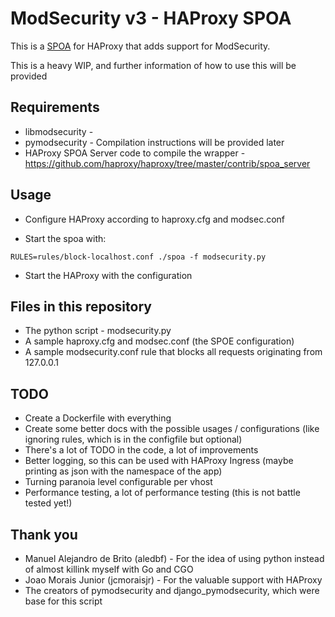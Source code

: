 # ModSecurity v3 - HAProxy SPOA

This is a [SPOA](https://www.haproxy.com/blog/extending-haproxy-with-the-stream-processing-offload-engine/) for HAProxy 
that adds support for ModSecurity.

This is a heavy WIP, and further information of how to use this will be provided

## Requirements
* libmodsecurity - 
* pymodsecurity - Compilation instructions will be provided later
* HAProxy SPOA Server code to compile the wrapper - https://github.com/haproxy/haproxy/tree/master/contrib/spoa_server

## Usage

* Configure HAProxy according to haproxy.cfg and modsec.conf

* Start the spoa with: 
```
RULES=rules/block-localhost.conf ./spoa -f modsecurity.py
```

* Start the HAProxy with the configuration

## Files in this repository

* The python script - modsecurity.py
* A sample haproxy.cfg and modsec.conf (the SPOE configuration)
* A sample modsecurity.conf rule that blocks all requests originating from 127.0.0.1

## TODO
* Create a Dockerfile with everything
* Create some better docs with the possible usages / configurations (like ignoring rules, which is in the configfile but optional)
* There's a lot of TODO in the code, a lot of improvements
* Better logging, so this can be used with HAProxy Ingress (maybe printing as json with the namespace of the app)
* Turning paranoia level configurable per vhost
* Performance testing, a lot of performance testing (this is not battle tested yet!)

## Thank you
- Manuel Alejandro de Brito (aledbf) - For the idea of using python instead of almost killink myself with Go and CGO
- Joao Morais Junior (jcmoraisjr) - For the valuable support with HAProxy
- The creators of pymodsecurity and django_pymodsecurity, which were base for this script
